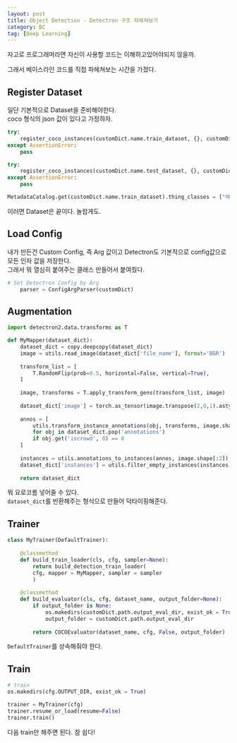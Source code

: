```yaml
---
layout: post
title: Object Detection - Detectron 구조 파헤쳐보기  
category: BC
tag: [Deep Learning]
---
```


자고로 프로그래머라면 자신이 사용할 코드는 이해하고있어야되지 않을까.  

그래서 베이스라인 코드를 직접 파헤쳐보는 시간을 가졌다.  

## Register Dataset  

일단 기본적으로 Dataset을 준비해야한다.  
coco 형식의 json 값이 있다고 가정하자.  

```py
try:
    register_coco_instances(customDict.name.train_dataset, {}, customDict.path.train_json, customDict.path.image_root)
except AssertionError:
    pass

try:
    register_coco_instances(customDict.name.test_dataset, {}, customDict.path.test_json, customDict.path.image_root)
except AssertionError:
    pass

MetadataCatalog.get(customDict.name.train_dataset).thing_classes = ["여러가지 오브젝트들"]
```

이러면 Dataset은 끝이다. 놀랍게도.  

## Load Config  

내가 만든건 Custom Config, 즉 Arg 값이고 Detectron도 기본적으로 config값으로 모든 인자 값을 저장한다.  
그래서 뭐 열심히 붙여주는 클래스 만들어서 붙여줬다.   
```python
# Set Detectron Config by Arg
	parser = ConfigArgParser(customDict)
```


## Augmentation  

```py
import detectron2.data.transforms as T

def MyMapper(dataset_dict):
    dataset_dict = copy.deepcopy(dataset_dict)
    image = utils.read_image(dataset_dict['file_name'], format='BGR')
    
    transform_list = [
        T.RandomFlip(prob=0.5, horizontal=False, vertical=True),
    ]
    
    image, transforms = T.apply_transform_gens(transform_list, image)
    
    dataset_dict['image'] = torch.as_tensor(image.transpose(2,0,1).astype('float32'))
    
    annos = [
        utils.transform_instance_annotations(obj, transforms, image.shape[:2])
        for obj in dataset_dict.pop('annotations')
        if obj.get('iscrowd', 0) == 0
    ]
    
    instances = utils.annotations_to_instances(annos, image.shape[:2])
    dataset_dict['instances'] = utils.filter_empty_instances(instances)
    
    return dataset_dict
```  

뭐 요로코롬 넣어줄 수 있다.  
`dataset_dict`를 반환해주는 형식으로 만들어 덕타이핑해준다.  

## Trainer  

```python
class MyTrainer(DefaultTrainer):
    
    @classmethod
    def build_train_loader(cls, cfg, sampler=None):
        return build_detection_train_loader(
        cfg, mapper = MyMapper, sampler = sampler
        )
    
    @classmethod
    def build_evaluator(cls, cfg, dataset_name, output_folder=None):
        if output_folder is None:
            os.makedirs(customDict.path.output_eval_dir, exist_ok = True)
            output_folder = customDict.path.output_eval_dir
            
        return COCOEvaluator(dataset_name, cfg, False, output_folder)
```  

`DefaultTrainer`를 상속해줘야 한다.  


## Train
```python
# train
os.makedirs(cfg.OUTPUT_DIR, exist_ok = True)

trainer = MyTrainer(cfg)
trainer.resume_or_load(resume=False)
trainer.train()
```  

다음 train만 해주면 된다. 참 쉽다!  
